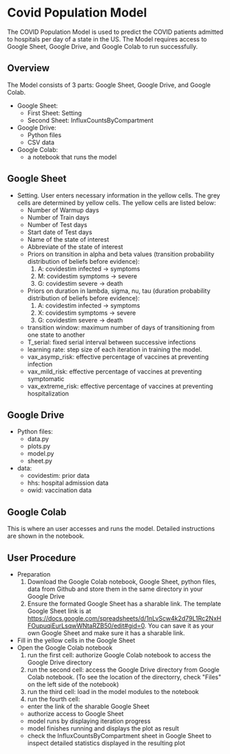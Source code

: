 # Covid Population Model
The COVID Population Model is used to predict the COVID patients admitted to hospitals per day of a state in the US. The Model requires access to Google Sheet, Google Drive, and Google Colab to run successfully.

## Overview
The Model consists of 3 parts: Google Sheet, Google Drive, and Google Colab.
- Google Sheet:
  - First Sheet: Setting 
  - Second Sheet: InfluxCountsByCompartment
- Google Drive:
  - Python files
  - CSV data
- Google Colab:
  - a notebook that runs the model

## Google Sheet
- Setting. User enters necessary information in the yellow cells. The grey cells are determined by yellow cells. The yellow cells are listed below:
  - Number of Warmup days
  - Number of Train days
  - Number of Test days
  - Start date of Test days
  - Name of the state of interest
  - Abbreviate of the state of interest
  - Priors on transition in alpha and beta values (transition probability distribution of beliefs before evidence):
    1. A: covidestim infected -> symptoms
    2. M: covidestim symptoms -> severe
    3. G: covidestim severe -> death
  - Priors on duration in lambda, sigma, nu, tau (duration probability distribution of beliefs before evidence):
    1. A: covidestim infected -> symptoms
    2. X: covidestim symptoms -> severe
    3. G: covidestim severe -> death
  - transition window: maximum number of days of transitioning from one state to another
  - T_serial: fixed serial interval between successive infections
  - learning rate: step size of each iteration in training the model.
  - vax_asymp_risk: effective percentage of vaccines at preventing infection
  - vax_mild_risk: effective percentage of vaccines at preventing symptomatic
  - vax_extreme_risk: effective percentage of vaccines at preventing hospitalization


## Google Drive
- Python files:
  - data.py
  - plots.py
  - model.py
  - sheet.py
- data:
  - covidestim: prior data
  - hhs: hospital admission data
  - owid: vaccination data

## Google Colab
This is where an user accesses and runs the model. Detailed instructions are shown in the notebook. 

## User Procedure
- Preparation
  1. Download the Google Colab notebook, Google Sheet, python files, data from Github and store them in the same directory in your Google Drive
  2. Ensure the formated Google Sheet has a sharable link. The template Google Sheet link is at https://docs.google.com/spreadsheets/d/1nLvScw4k2d79L1Rc2NxHFOupuqiEurLsqwWNtaRZB50/edit#gid=0. You can save it as your own Google Sheet and make sure it has a sharable link. 
- Fill in the yellow cells in the Google Sheet
- Open the Google Colab notebook
  1. run the first cell: authorize Google Colab notebook to access the Google Drive directory
  2. run the second cell: access the Google Drive directory from Google Colab notebook. (To see the location of the directorry, check "Files" on the left side of the notebook)
  3. run the third cell: load in the model modules to the notebook
  4. run the fourth cell: 
    - enter the link of the sharable Google Sheet
    - authorize access to Google Sheet
    - model runs by displaying iteration progress
    - model finishes running and displays the plot as result
    - check the InfluxCountsByCompartment sheet in Google Sheet to inspect detailed statistics displayed in the resulting plot
  
